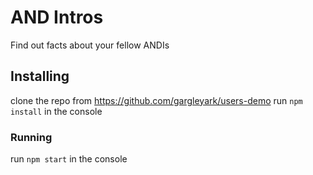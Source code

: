 # AND Intros

Find out facts about your fellow ANDIs

## Installing
clone the repo from https://github.com/gargleyark/users-demo
run `npm install` in the console

### Running

run `npm start` in the console
